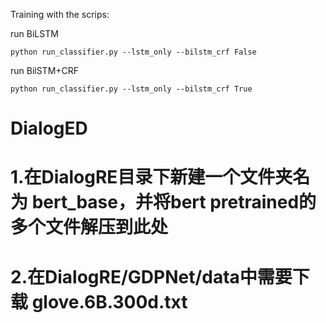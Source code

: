 Training with the scrips:

run BiLSTM 
```
python run_classifier.py --lstm_only --bilstm_crf False
```

run BilSTM+CRF
```
python run_classifier.py --lstm_only --bilstm_crf True
```

# DialogED
# 1.在DialogRE目录下新建一个文件夹名为 bert_base，并将bert pretrained的多个文件解压到此处 
# 2.在DialogRE/GDPNet/data中需要下载 glove.6B.300d.txt

